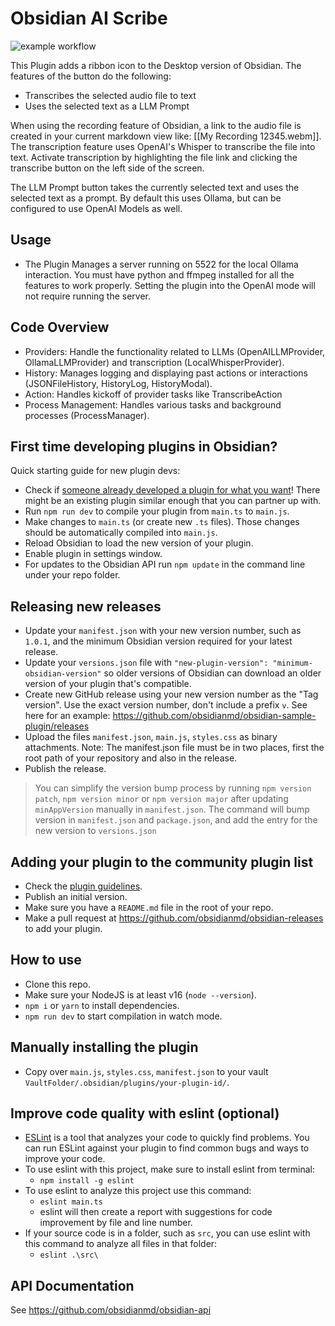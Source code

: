 # Obsidian AI Scribe

![example workflow](https://github.com/base698/obsidian-ai-scribe/actions/workflows/eslint.yml/badge.svg)

This Plugin adds a ribbon icon to the Desktop version of Obsidian.  The features of the button do the following: 
- Transcribes the selected audio file to text
- Uses the selected text as a LLM Prompt  

When using the recording feature of Obsidian, a link to the audio file is created in your current markdown view like: [[My Recording 12345.webm]].  The transcription feature uses OpenAI's Whisper to transcribe the file into text.  Activate transcription by highlighting the file link and clicking the transcribe button on the left side of the screen.

The LLM Prompt button takes the currently selected text and uses the selected text as a prompt.  By default this uses Ollama, but can be configured to use OpenAI Models as well.

## Usage

- The Plugin Manages a server running on 5522 for the local Ollama interaction.  You must have python and ffmpeg installed for all the features to work properly.  Setting the plugin into the OpenAI mode will not require running the server.

## Code Overview
- Providers: Handle the functionality related to LLMs (OpenAILLMProvider, OllamaLLMProvider) and transcription (LocalWhisperProvider).
- History: Manages logging and displaying past actions or interactions (JSONFileHistory, HistoryLog, HistoryModal).
- Action: Handles kickoff of provider tasks like TranscribeAction
- Process Management: Handles various tasks and background processes (ProcessManager).

## First time developing plugins in Obsidian?

Quick starting guide for new plugin devs:

- Check if [someone already developed a plugin for what you want](https://obsidian.md/plugins)! There might be an existing plugin similar enough that you can partner up with.
- Run `npm run dev` to compile your plugin from `main.ts` to `main.js`.
- Make changes to `main.ts` (or create new `.ts` files). Those changes should be automatically compiled into `main.js`.
- Reload Obsidian to load the new version of your plugin.
- Enable plugin in settings window.
- For updates to the Obsidian API run `npm update` in the command line under your repo folder.

## Releasing new releases

- Update your `manifest.json` with your new version number, such as `1.0.1`, and the minimum Obsidian version required for your latest release.
- Update your `versions.json` file with `"new-plugin-version": "minimum-obsidian-version"` so older versions of Obsidian can download an older version of your plugin that's compatible.
- Create new GitHub release using your new version number as the "Tag version". Use the exact version number, don't include a prefix `v`. See here for an example: https://github.com/obsidianmd/obsidian-sample-plugin/releases
- Upload the files `manifest.json`, `main.js`, `styles.css` as binary attachments. Note: The manifest.json file must be in two places, first the root path of your repository and also in the release.
- Publish the release.

> You can simplify the version bump process by running `npm version patch`, `npm version minor` or `npm version major` after updating `minAppVersion` manually in `manifest.json`.
> The command will bump version in `manifest.json` and `package.json`, and add the entry for the new version to `versions.json`

## Adding your plugin to the community plugin list

- Check the [plugin guidelines](https://docs.obsidian.md/Plugins/Releasing/Plugin+guidelines).
- Publish an initial version.
- Make sure you have a `README.md` file in the root of your repo.
- Make a pull request at https://github.com/obsidianmd/obsidian-releases to add your plugin.

## How to use

- Clone this repo.
- Make sure your NodeJS is at least v16 (`node --version`).
- `npm i` or `yarn` to install dependencies.
- `npm run dev` to start compilation in watch mode.

## Manually installing the plugin

- Copy over `main.js`, `styles.css`, `manifest.json` to your vault `VaultFolder/.obsidian/plugins/your-plugin-id/`.

## Improve code quality with eslint (optional)
- [ESLint](https://eslint.org/) is a tool that analyzes your code to quickly find problems. You can run ESLint against your plugin to find common bugs and ways to improve your code. 
- To use eslint with this project, make sure to install eslint from terminal:
  - `npm install -g eslint`
- To use eslint to analyze this project use this command:
  - `eslint main.ts`
  - eslint will then create a report with suggestions for code improvement by file and line number.
- If your source code is in a folder, such as `src`, you can use eslint with this command to analyze all files in that folder:
  - `eslint .\src\`

## API Documentation

See https://github.com/obsidianmd/obsidian-api
